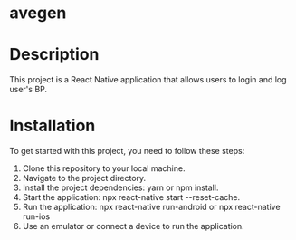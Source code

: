 # avegen
# Description
This project is a React Native application that allows users to login and log user's BP.

# Installation
To get started with this project, you need to follow these steps:

1. Clone this repository to your local machine.
2. Navigate to the project directory.
3. Install the project dependencies: yarn or npm install.
4. Start the application: npx react-native start --reset-cache.
5. Run the application: npx react-native run-android or npx react-native run-ios
5. Use an emulator or connect a device to run the application.
